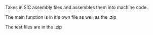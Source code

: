 Takes in SIC assembly files and assembles them into machine code. 

The main function is in it's own file as well as the .zip

The test files are in the .zip
